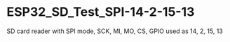 # ESP32_SD_Test_SPI-14-2-15-13
SD card reader with SPI mode, SCK, MI, MO, CS, GPIO used as 14, 2, 15, 13
